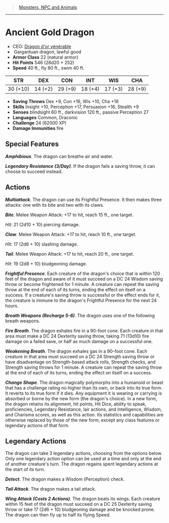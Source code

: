 ﻿---
!MonsterItem
Family: MonsterVO
Type: dragon
Size: Gargantuan
Alignment: lawful good
ArmorClass: 22 (natural armor)
HitPoints: 546 (28d20 + 252)
Speed: 40 ft., fly 80 ft., swim 40 ft.
Strength: 30 (+10)
Dexterity: 14 (+2)
Constitution: 29 (+9)
Intelligence: 18 (+4)
Wisdom: 17 (+3)
Charisma: 28 (+9)
SavingThrows: Dex +9, Con +16, Wis +10, Cha +16
Skills: Insight +10, Perception +17, Persuasion +16, Stealth +9
DamageImmunities: fire
Senses: blindsight 60 ft., darkvision 120 ft., passive Perception 27
Languages: Common, Draconic
Challenge: 24 (62000 XP)
Id: monsters_vo.md#ancient-gold-dragon
ParentLink: monsters_vo.md#monsters-npc-and-animals
Name: Ancient Gold Dragon
ParentName: Monsters, NPC and Animals
NameLevel: 1
AltName: "[Dragon d'or vénérable](hd_monsters_dragon_dor_venerable.md)"
Attributes: {}
AttributesDictionary: >+
  {}

---
> [Monsters, NPC and Animals](srd_monsters.md)

---

# Ancient Gold Dragon

- CEO: [Dragon d'or vénérable](hd_monsters_dragon_dor_venerable.md)
-  Gargantuan dragon, lawful good
- **Armor Class** 22 (natural armor)
- **Hit Points** 546 (28d20 + 252)
- **Speed** 40 ft., fly 80 ft., swim 40 ft.

|STR|DEX|CON|INT|WIS|CHA|
|---|---|---|---|---|---|
|30 (+10)|14 (+2)|29 (+9)|18 (+4)|17 (+3)|28 (+9)|

- **Saving Throws** Dex +9, Con +16, Wis +10, Cha +16
- **Skills** Insight +10, Perception +17, Persuasion +16, Stealth +9
- **Senses** blindsight 60 ft., darkvision 120 ft., passive Perception 27
- **Languages** Common, Draconic
- **Challenge** 24 (62000 XP)
- **Damage Immunities** fire

## Special Features

**_Amphibious_**. The dragon can breathe air and water.

**_Legendary Resistance (3/Day)_**. If the dragon fails a saving throw, it can choose to succeed instead.

## Actions

**_Multiattack_**. The dragon can use its Frightful Presence. It then makes three attacks: one with its bite and two with its claws.

**_Bite_**. Melee Weapon Attack: +17 to hit, reach 15 ft., one target.

_Hit_: 21 (2d10 + 10) piercing damage.

**_Claw_**. Melee Weapon Attack: +17 to hit, reach 10 ft., one target.

_Hit_: 17 (2d6 + 10) slashing damage.

**_Tail_**. Melee Weapon Attack: +17 to hit, reach 20 ft., one target.

_Hit_: 19 (2d8 + 10) bludgeoning damage.

**_Frightful Presence_**. Each creature of the dragon's choice that is within 120 feet of the dragon and aware of it must succeed on a DC 24 Wisdom saving throw or become frightened for 1 minute. A creature can repeat the saving throw at the end of each of its turns, ending the effect on itself on a success. If a creature's saving throw is successful or the effect ends for it, the creature is immune to the dragon's Frightful Presence for the next 24 hours.

**_Breath Weapons (Recharge 5-6)_**. The dragon uses one of the following breath weapons.

**_Fire Breath_**. The dragon exhales fire in a 90-foot cone. Each creature in that area must make a DC 24 Dexterity saving throw, taking 71 (13d10) fire damage on a failed save, or half as much damage on a successful one.

**_Weakening Breath_**. The dragon exhales gas in a 90-foot cone. Each creature in that area must succeed on a DC 24 Strength saving throw or have disadvantage on Strength-based attack rolls, Strength checks, and Strength saving throws for 1 minute. A creature can repeat the saving throw at the end of each of its turns, ending the effect on itself on a success.

**_Change Shape_**. The dragon magically polymorphs into a humanoid or beast that has a challenge rating no higher than its own, or back into its true form. It reverts to its true form if it dies. Any equipment it is wearing or carrying is absorbed or borne by the new form (the dragon's choice). In a new form, the dragon retains its alignment, hit points, Hit Dice, ability to speak, proficiencies, Legendary Resistance, lair actions, and Intelligence, Wisdom, and Charisma scores, as well as this action. Its statistics and capabilities are otherwise replaced by those of the new form, except any class features or legendary actions of that form.

## Legendary Actions

The dragon can take 3 legendary actions, choosing from the options below. Only one legendary action option can be used at a time and only at the end of another creature's turn. The dragon regains spent legendary actions at the start of its turn.

**_Detect_**. The dragon makes a Wisdom (Perception) check.

**_Tail Attack_**. The dragon makes a tail attack.

**_Wing Attack (Costs 2 Actions)_**. The dragon beats its wings. Each creature within 15 feet of the dragon must succeed on a DC 25 Dexterity saving throw or take 17 (2d6 + 10) bludgeoning damage and be knocked prone. The dragon can then fly up to half its flying Speed.

